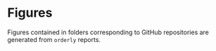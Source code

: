 # Figures

Figures contained in folders corresponding to GitHub repositories are generated from `orderly` reports.
